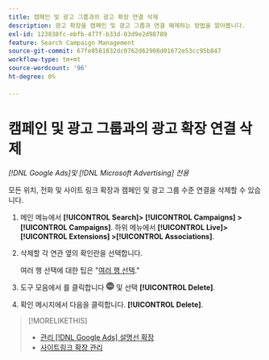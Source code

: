 ```yaml
---
title: 캠페인 및 광고 그룹과의 광고 확장 연결 삭제
description: 광고 확장을 캠페인 및 광고 그룹과 연결 해제하는 방법을 알아봅니다.
exl-id: 123838fc-ebfb-477f-b33d-03d9e2d98789
feature: Search Campaign Management
source-git-commit: 67fe8581832dc0762d62908d01672e53cc95b847
workflow-type: tm+mt
source-wordcount: '96'
ht-degree: 0%

---
```


# 캠페인 및 광고 그룹과의 광고 확장 연결 삭제

*[!DNL Google Ads]및 [!DNL Microsoft Advertising] 전용*

모든 위치, 전화 및 사이트 링크 확장과 캠페인 및 광고 그룹 수준 연결을 삭제할 수 있습니다.

1. 메인 메뉴에서 **[!UICONTROL Search]> [!UICONTROL Campaigns] >[!UICONTROL Campaigns]**. 하위 메뉴에서 **[!UICONTROL Live]> [!UICONTROL Extensions] >[!UICONTROL Associations]**.

1. 삭제할 각 연관 옆의 확인란을 선택합니다.

   여러 행 선택에 대한 팁은 &quot;[여러 행 선택](/help/search-social-commerce/common-tasks/navigation-editing-selection/multiple-rows-select.md).&quot;

1. 도구 모음에서 를 클릭합니다 ![자세히](/help/search-social-commerce/assets/more.png "자세히") 및 선택 **[!UICONTROL Delete]**.

1. 확인 메시지에서 다음을 클릭합니다. **[!UICONTROL Delete]**.

>[!MORELIKETHIS]
>
>* [관리 [!DNL Google Ads] 설명선 확장](/help/search-social-commerce/campaign-management/campaigns/callout-extension-manage.md)
>* [사이트링크 확장 관리](sitelink-extension-manage.md)
